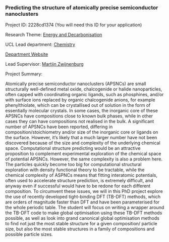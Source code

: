 ### Predicting the structure of atomically precise semiconductor nanoclusters

Project ID: 2228cd1374
(You will need this ID for your application)

Research Theme: [Energy and Decarbonisation](../themes/energy and-decarbonisation.md)

UCL Lead department: [Chemistry](../departments/chemistry.md)

[Department Website](https://www.ucl.ac.uk/chemistry)

Lead Supervisor: [Martijn Zwijnenburg](https://profiles.ucl.ac.uk/4176)

Project Summary:

Atomically precise semiconductor nanoclusters (APSNCs) are small structurally well-defined metal oxide, chalcogenide or halide nanoparticles, often capped with coordinating organic ligands, such as phosphines, and/or with surface ions replaced by organic chalcogenide anions, for example phenylthiolate, which can be crystallised out of solution in the form of essentially molecular crystals. In some cases, the inorganic core of these APSNCs have compositions close to known bulk phases, while in other cases they can have compositions not realised in the bulk. A significant number of APSNCs have been reported, differing in composition/stoichiometry and/or size of the inorganic core or ligands on the surface. However, it’s likely that a much larger number have not been discovered because of the size and complexity of the underlying chemical space.
Computational structure predicting would be an attractive proposition to complement experimental exploration of the chemical space of potential APSNCs. However, the same complexity is also a problem here. The particles quickly become too big for computational structural exploration with density functional theory to be tractable, while the chemical complexity of ASPNCs means that fitting interatomic potentials, often used to accelerate structure prediction, is extremely difficult, and anyway even if successful would have to be redone for each different composition. To circumvent these issues, we will in this PhD project explore the use of recently developed tight-binding DFT (TB-DFT) methods, which are orders of magnitude faster than DFT and have been parameterised for the whole periodic table.
The student will focus on writing a wrapper around the TB-DFT code to make global optimisation using these TB-DFT methods possible, as well as look into grand canonical global optimisation methods to find not just the most stable structure for a given composition/ particle size, but also the most stable structures in a family of compositions and possible particle sizes.

